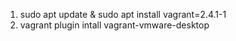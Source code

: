1. sudo apt update & sudo apt install vagrant=2.4.1-1
2. vagrant plugin intall vagrant-vmware-desktop
